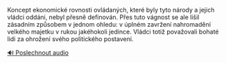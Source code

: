 
Koncept ekonomické rovnosti ovládaných, které byly tyto národy a jejich vládci oddáni, nebyl přesně definován. Přes tuto vágnost se ale lišil zásadním způsobem v jednom ohledu: v úplném zavržení nahromadění velkého majetku v rukou jakéhokoli jedince. Vládci totiž považovali bohaté lidi za ohrožení svého politického postavení.

[🔊 Poslechnout audio](/data/7-paragraphs/audio/chapter_165/para_001-Koncept-ekonomick-rovnosti-ovldanch-kter-byly.mp3)
